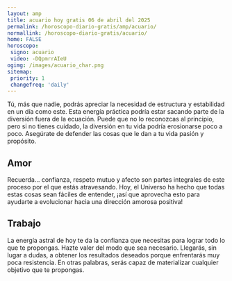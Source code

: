 ```yaml
---
layout: amp
title: acuario hoy gratis 06 de abril del 2025 
permalink: /horoscopo-diario-gratis/amp/acuario/
normallink: /horoscopo-diario-gratis/acuario/
home: FALSE
horoscopo:
 signo: acuario
 video: -DQpmrrAIeU
ogimg: /images/acuario_char.png
sitemap:
 priority: 1
 changefreq: 'daily'
---
```



Tú, más que nadie, podrás apreciar la necesidad de estructura y estabilidad en un día como este. Esta energía práctica podría estar sacando parte de la diversión fuera de la ecuación. Puede que no lo reconozcas al principio, pero si no tienes cuidado, la diversión en tu vida podría erosionarse poco a poco. Asegúrate de defender las cosas que le dan a tu vida pasión y propósito.

## Amor

Recuerda... confianza, respeto mutuo y afecto son partes integrales de este proceso por el que estás atravesando. Hoy, el Universo ha hecho que todas estas cosas sean fáciles de entender, ¡así que aprovecha esto para ayudarte a evolucionar hacia una dirección amorosa positiva!

## Trabajo

La energía astral de hoy te da la confianza que necesitas para lograr todo lo que te propongas. Hazte valer del modo que sea necesario. Llegarás, sin lugar a dudas, a obtener los resultados deseados porque enfrentarás muy poca resistencia. En otras palabras, serás capaz de materializar cualquier objetivo que te propongas.